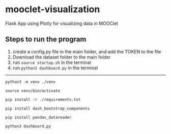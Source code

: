 # mooclet-visualization
Flask App using Plotly for visualizing data in MOOClet


## Steps to run the program
1. create a config.py file in the main folder, and add the TOKEN to the file
2. Download the dataset folder to the main folder
3. run `source startup.sh` in the terminal
4. run  `python3 dashboard.py` in the terminal

-------

`
python3 -m venv ./venv
`

`
source venv/bin/activate
`

`
pip install -r ./requirements.txt
`

`
pip install dash_bootstrap_components
`

`
pip install pandas_datareader
`

`
python3 dashboard.py
`
